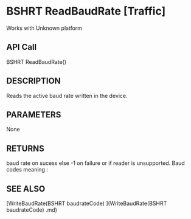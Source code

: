 # BSHRT ReadBaudRate [Traffic]

Works with Unknown platform

## API Call
BSHRT ReadBaudRate()
## DESCRIPTION
Reads the active baud rate written in the device.

## PARAMETERS
None

## RETURNS
baud rate on sucess else -1 on failure or if reader is unsupported. Baud codes meaning :

## SEE ALSO
[WriteBaudRate(BSHRT baudrateCode) ](WriteBaudRate(BSHRT baudrateCode) .md)
